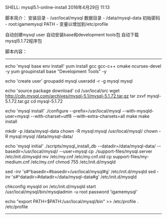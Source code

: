 SHELL: mysql5.1-online-install
2016年4月29日
11:13
 
脚本简介：
安装目录 - /usr/local/mysql
数据目录 - /data/mysql-data
初始密码 - root:igamemysql
PATH - 变量以增加到/etc/profile
 
自动创建mysql user
自动安装base和development tools包
自动下载mysql5.1.72程序包
 
脚本内容：
*****************************************************************
echo 'mysql base env install'
yum install gcc gcc-c++ cmake ncurses-devel -y
yum groupinstall base "Development Tools" -y
 
echo 'create user'
groupadd mysql
useradd -r -g mysql mysql
 
echo 'source package download'
cd /usr/local/src
wget http://cdn.mysql.com/archives/mysql-5.1/mysql-5.1.72.tar.gz
tar zxvf mysql-5.1.72.tar.gz
cd mysql-5.1.72
 
echo 'mysql install'
./configure --prefix=/usr/local/mysql --with-mysqld-user=mysql --with-charset=utf8 --with-extra-charsets=all
make
make install
 
mkdir -p /data/mysql-data
chown -R mysql:mysql /usr/local/mysql/
chown -R mysql:mysql /data/mysql-data/
 
echo 'mysql initial'
./scripts/mysql_install_db --datadir=/data/mysql-data/ --basedir=/usr/local/mysql/ --user=mysql
cp ./support-files/mysql.server /etc/init.d/mysqld
mv /etc/my.cnf /etc/my.cnf.old
cp support-files/my-medium.cnf /etc/my.cnf
chmod 755 /etc/init.d/mysqld
 
sed -inr 's#^basedir=#basedir=/usr/local/mysql#g' /etc/init.d/mysqld
sed -inr 's#^datadir=#datadir=/data/mysql-data#g' /etc/init.d/mysqld
 
chkconfig mysqld on
/etc/init.d/mysqld start
/usr/local/mysql/bin/mysqladmin -u root password 'igamemysql'
 
echo "export PATH=$PATH:/usr/local/mysql/bin" >> /etc/profile
. /etc/profile
*****************************************************************
